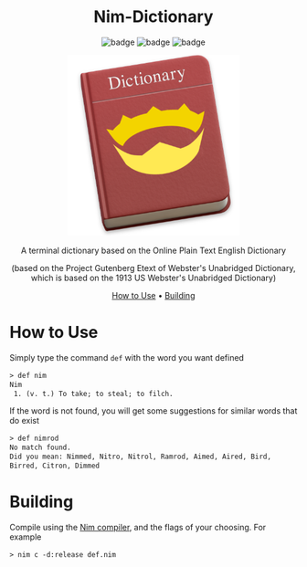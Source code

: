 <div align="center">

# Nim-Dictionary

![badge](https://badgen.net/badge/version/v1.0.1/orange?style=flat-square)
![badge](https://badgen.net/badge/platform/Windows/green?style=flat-square)
![badge](https://badgen.net/badge/Nim/1.6.10/yellow?style=flat-square)

<p align = "center">
  <img width="300px" src="Images/nim_dict.png">
</p>

A terminal dictionary based on the Online Plain Text English Dictionary

(based on the Project Gutenberg Etext of Webster's Unabridged Dictionary, which is based on the 1913 US Webster's Unabridged Dictionary)

[How to Use](#how-to-use) •
[Building](#building)

</div>

# How to Use

Simply type the command `def` with the word you want defined

```
> def nim
Nim
 1. (v. t.) To take; to steal; to filch.
```

If the word is not found, you will get some suggestions for similar words that do exist

```
> def nimrod
No match found.
Did you mean: Nimmed, Nitro, Nitrol, Ramrod, Aimed, Aired, Bird, Birred, Citron, Dimmed
```

# Building

Compile using the [Nim compiler](https://nim-lang.org/), and the flags of your choosing. For example

```
> nim c -d:release def.nim
```